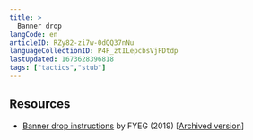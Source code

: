 ```yaml
---
title: >
  Banner drop
langCode: en
articleID: RZy82-zi7w-0dQQ37nNu
languageCollectionID: P4F_ztILepcbsVjFDtdp
lastUpdated: 1673628396818
tags: ["tactics","stub"]
---
```


## Resources

-   [Banner drop instructions](https://docs.google.com/document/d/1I2NEC7bJD1TZWmdPa7MSju_fJT3dil7o3d_YrcoYlYo/edit) by FYEG (2019) \[[Archived version](https://docs.google.com/document/d/1Ha1b5dp2O4z3mK4rvoVgpeuR_mpUMqb0tnmGiaeVy30/edit)\]